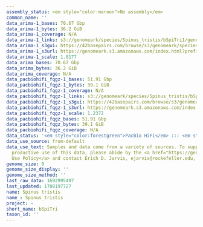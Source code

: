 ```yaml
---
assembly_status: <em style="color:maroon">No assembly</em>
common_name: ''
data_arima-1_bases: 70.67 Gbp
data_arima-1_bytes: 36.2 GiB
data_arima-1_coverage: N/A
data_arima-1_links: s3://genomeark/species/Spinus_tristis/bSpiTri1/genomic_data/arima/<br>
data_arima-1_s3gui: https://42basepairs.com/browse/s3/genomeark/species/Spinus_tristis/bSpiTri1/genomic_data/arima/
data_arima-1_s3url: https://genomeark.s3.amazonaws.com/index.html?prefix=species/Spinus_tristis/bSpiTri1/genomic_data/arima/
data_arima-1_scale: 1.8177
data_arima_bases: 70.67 Gbp
data_arima_bytes: 36.2 GiB
data_arima_coverage: N/A
data_pacbiohifi_fqgz-1_bases: 51.91 Gbp
data_pacbiohifi_fqgz-1_bytes: 39.1 GiB
data_pacbiohifi_fqgz-1_coverage: N/A
data_pacbiohifi_fqgz-1_links: s3://genomeark/species/Spinus_tristis/bSpiTri1/genomic_data/pacbio_hifi/<br>
data_pacbiohifi_fqgz-1_s3gui: https://42basepairs.com/browse/s3/genomeark/species/Spinus_tristis/bSpiTri1/genomic_data/pacbio_hifi/
data_pacbiohifi_fqgz-1_s3url: https://genomeark.s3.amazonaws.com/index.html?prefix=species/Spinus_tristis/bSpiTri1/genomic_data/pacbio_hifi/
data_pacbiohifi_fqgz-1_scale: 1.2372
data_pacbiohifi_fqgz_bases: 51.91 Gbp
data_pacbiohifi_fqgz_bytes: 39.1 GiB
data_pacbiohifi_fqgz_coverage: N/A
data_status: '<em style="color:forestgreen">PacBio HiFi</em> ::: <em style="color:forestgreen">Arima</em>'
data_use_source: from-default
data_use_text: Samples and data come from a variety of sources. To support fair and
  productive use of this data, please abide by the <a href="https://genome10k.soe.ucsc.edu/data-use-policies/">Data
  Use Policy</a> and contact Erich D. Jarvis, ejarvis@rockefeller.edu, with any questions.
genome_size: 0
genome_size_display: ''
genome_size_method: ''
last_raw_data: 1692995497
last_updated: 1708197727
name: Spinus tristis
name_: Spinus_tristis
project: ~
short_name: bSpiTri
taxon_id: ''
---
```

